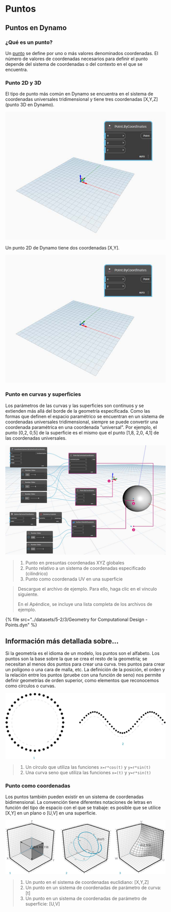 # Puntos

## Puntos en Dynamo

### ¿Qué es un punto?

Un [punto](3-points.md#deep-dive-into...) se define por uno o más valores denominados coordenadas. El número de valores de coordenadas necesarios para definir el punto depende del sistema de coordenadas o del contexto en el que se encuentra.

### Punto 2D y 3D

El tipo de punto más común en Dynamo se encuentra en el sistema de coordenadas universales tridimensional y tiene tres coordenadas [X,Y,Z] (punto 3D en Dynamo).

![](../images/5-2/3/points-3dpointindynamo.jpg)

Un punto 2D de Dynamo tiene dos coordenadas [X,Y].

![](../images/5-2/3/points-2dpointindynamo.jpg)

### Punto en curvas y superficies

Los parámetros de las curvas y las superficies son continuos y se extienden más allá del borde de la geometría especificada. Como las formas que definen el espacio paramétrico se encuentran en un sistema de coordenadas universales tridimensional, siempre se puede convertir una coordenada paramétrica en una coordenada "universal". Por ejemplo, el punto [0,2, 0,5] de la superficie es el mismo que el punto [1,8, 2,0, 4,1] de las coordenadas universales.

![](../images/5-2/3/points-xyzvscoordsysvsuv.jpg)

> 1. Punto en presuntas coordenadas XYZ globales
> 2. Punto relativo a un sistema de coordenadas especificado (cilíndrico)
> 3. Punto como coordenada UV en una superficie

> Descargue el archivo de ejemplo. Para ello, haga clic en el vínculo siguiente.
>
> En el Apéndice, se incluye una lista completa de los archivos de ejemplo.

{% file src="../datasets/5-2/3/Geometry for Computational Design - Points.dyn" %}

## Información más detallada sobre...

Si la geometría es el idioma de un modelo, los puntos son el alfabeto. Los puntos son la base sobre la que se crea el resto de la geometría; se necesitan al menos dos puntos para crear una curva. tres puntos para crear un polígono o una cara de malla, etc. La definición de la posición, el orden y la relación entre los puntos (pruebe con una función de seno) nos permite definir geometrías de orden superior, como elementos que reconocemos como círculos o curvas.

![Del punto a la curva](../images/5-2/3/PointsAsBuildingBlocks-1.jpg)

> 1. Un círculo que utiliza las funciones `x=r*cos(t)` y `y=r*sin(t)`
> 2. Una curva seno que utiliza las funciones `x=(t)` y `y=r*sin(t)`

### Punto como coordenadas

Los puntos también pueden existir en un sistema de coordenadas bidimensional. La convención tiene diferentes notaciones de letras en función del tipo de espacio con el que se trabaje: es posible que se utilice [X,Y] en un plano o [U,V] en una superficie.

![Punto como coordenadas](../images/5-2/3/Coordinates.jpg)

> 1. Un punto en el sistema de coordenadas euclidiano: [X,Y,Z]
> 2. Un punto en un sistema de coordenadas de parámetro de curva: [t]
> 3. Un punto en un sistema de coordenadas de parámetro de superficie: [U,V]
